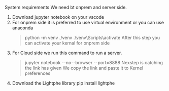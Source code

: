 System requirements
We need bt onprem and server side. 
1.	Download jupyter notebook on your vscode
2.	For onprem side it is preferred to use virtual environment or you can use anaconda
    >python -m venv ./venv
    >.\venv\Scripts\activate 
After this step you can activate your kernal for onprem side  
3.	For Cloud side we run this command to run a server. 
    >jupyter notebook --no--browser --port=8888
Nexstep is catching the link has given 
We copy the link and paste it to Kernel preferences
4.	Download the Lightphe library
    pip install lightphe
